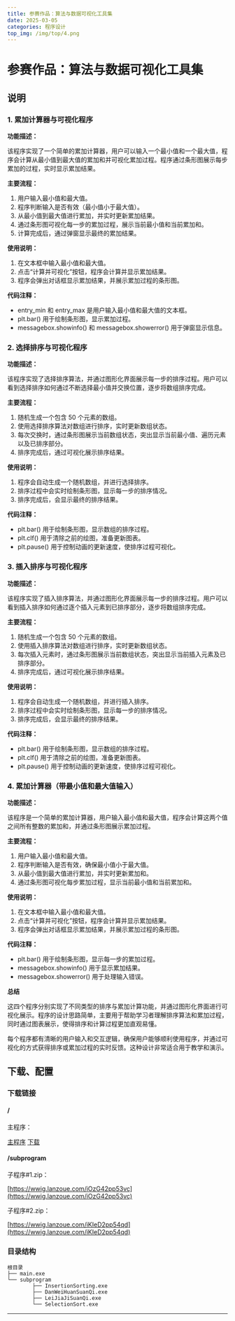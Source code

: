 ```yaml
---
title: 参赛作品：算法与数据可视化工具集
date: 2025-03-05
categories: 程序设计
top_img: /img/top/4.png
---
```


# 参赛作品：算法与数据可视化工具集


## 说明

### **1. 累加计算器与可视化程序**

**功能描述：**

该程序实现了一个简单的累加计算器，用户可以输入一个最小值和一个最大值，程序会计算从最小值到最大值的累加和并可视化累加过程。程序通过条形图展示每步累加的过程，实时显示累加结果。

**主要流程：**

1.  用户输入最小值和最大值。
2.  程序判断输入是否有效（最小值小于最大值）。
3.  从最小值到最大值进行累加，并实时更新累加结果。
4.  通过条形图可视化每一步的累加过程，展示当前最小值和当前累加和。
5.  计算完成后，通过弹窗显示最终的累加结果。

**使用说明：**

1.  在文本框中输入最小值和最大值。
2.  点击“计算并可视化”按钮，程序会计算并显示累加结果。
3.  程序会弹出对话框显示累加结果，并展示累加过程的条形图。

**代码注释：**

* entry_min 和 entry_max 是用户输入最小值和最大值的文本框。
* plt.bar() 用于绘制条形图，显示累加过程。
* messagebox.showinfo() 和 messagebox.showerror() 用于弹窗显示信息。

### **2. 选择排序与可视化程序**

**功能描述：**

该程序实现了选择排序算法，并通过图形化界面展示每一步的排序过程。用户可以看到选择排序如何通过不断选择最小值并交换位置，逐步将数组排序完成。

**主要流程：**

1.  随机生成一个包含 50 个元素的数组。
2.  使用选择排序算法对数组进行排序，实时更新数组状态。
3.  每次交换时，通过条形图展示当前数组状态，突出显示当前最小值、遍历元素以及已排序部分。
4.  排序完成后，通过可视化展示排序结果。

**使用说明：**

1.  程序会自动生成一个随机数组，并进行选择排序。
2.  排序过程中会实时绘制条形图，显示每一步的排序情况。
3.  排序完成后，会显示最终的排序结果。

**代码注释：**

* plt.bar() 用于绘制条形图，显示数组的排序过程。
* plt.clf() 用于清除之前的绘图，准备更新图表。
* plt.pause() 用于控制动画的更新速度，使排序过程可视化。

### **3. 插入排序与可视化程序**

**功能描述：**

该程序实现了插入排序算法，并通过图形化界面展示每一步的排序过程。用户可以看到插入排序如何通过逐个插入元素到已排序部分，逐步将数组排序完成。

**主要流程：**

1.  随机生成一个包含 50 个元素的数组。
2.  使用插入排序算法对数组进行排序，实时更新数组状态。
3.  每次插入元素时，通过条形图展示当前数组状态，突出显示当前插入元素及已排序部分。
4.  排序完成后，通过可视化展示排序结果。

**使用说明：**

1.  程序会自动生成一个随机数组，并进行插入排序。
2.  排序过程中会实时绘制条形图，显示每一步的排序情况。
3.  排序完成后，会显示最终的排序结果。

**代码注释：**

* plt.bar() 用于绘制条形图，显示数组的排序过程。
* plt.clf() 用于清除之前的绘图，准备更新图表。
* plt.pause() 用于控制动画的更新速度，使排序过程可视化。

### **4. 累加计算器（带最小值和最大值输入）**

**功能描述：**

该程序是一个简单的累加计算器，用户输入最小值和最大值，程序会计算这两个值之间所有整数的累加和，并通过条形图展示累加过程。

**主要流程：**

1.  用户输入最小值和最大值。
2.  程序判断输入是否有效，确保最小值小于最大值。
3.  从最小值到最大值进行累加，并实时更新累加和。
4.  通过条形图可视化每步累加过程，显示当前最小值和当前累加和。

**使用说明：**

1.  在文本框中输入最小值和最大值。
2.  点击“计算并可视化”按钮，程序会计算并显示累加结果。
3.  程序会弹出对话框显示累加结果，并展示累加过程的条形图。

**代码注释：**

* plt.bar() 用于绘制条形图，显示每一步的累加过程。
* messagebox.showinfo() 用于显示累加结果。
* messagebox.showerror() 用于处理输入错误。

**总结**

这四个程序分别实现了不同类型的排序与累加计算功能，并通过图形化界面进行可视化展示。程序的设计思路简单，主要用于帮助学习者理解排序算法和累加过程，同时通过图表展示，使得排序和计算过程更加直观易懂。

每个程序都有清晰的用户输入和交互逻辑，确保用户能够顺利使用程序，并通过可视化的方式获得排序或累加过程的实时反馈。这种设计非常适合用于教学和演示。

## 下载、配置

### 下载链接

#### /

主程序：

[主程序](http://49.233.16.143/wp-content/uploads/2025/03/主程序.zip) [下载](http://49.233.16.143/wp-content/uploads/2025/03/主程序.zip)

#### /subprogram

子程序#1.zip：

[https://wwig.lanzoue.com/iOzG42pp53vc](https://wwig.lanzoue.com/iOzG42pp53vc)

子程序#2.zip：

[https://wwig.lanzoue.com/iKIeD2pp54qd](https://wwig.lanzoue.com/iKIeD2pp54qd)

### 目录结构
```
根目录
├── main.exe
└── subprogram
        ├── InsertionSorting.exe
        ├── DanWeiHuanSuanQi.exe
        ├── LeiJiaJiSuanQi.exe
        └── SelectionSort.exe
```

---